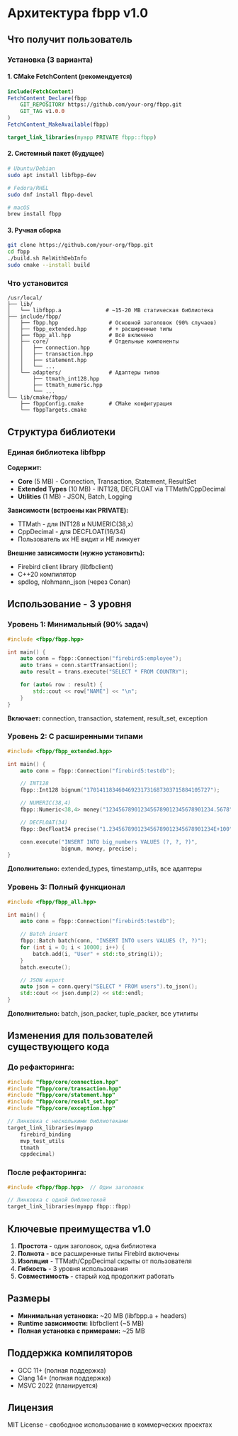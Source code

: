 # Архитектура fbpp v1.0

## Что получит пользователь

### Установка (3 варианта)

#### 1. CMake FetchContent (рекомендуется)
```cmake
include(FetchContent)
FetchContent_Declare(fbpp
    GIT_REPOSITORY https://github.com/your-org/fbpp.git
    GIT_TAG v1.0.0
)
FetchContent_MakeAvailable(fbpp)

target_link_libraries(myapp PRIVATE fbpp::fbpp)
```

#### 2. Системный пакет (будущее)
```bash
# Ubuntu/Debian
sudo apt install libfbpp-dev

# Fedora/RHEL
sudo dnf install fbpp-devel

# macOS
brew install fbpp
```

#### 3. Ручная сборка
```bash
git clone https://github.com/your-org/fbpp.git
cd fbpp
./build.sh RelWithDebInfo
sudo cmake --install build
```

### Что установится

```
/usr/local/
├── lib/
│   └── libfbpp.a              # ~15-20 MB статическая библиотека
├── include/fbpp/
│   ├── fbpp.hpp                # Основной заголовок (90% случаев)
│   ├── fbpp_extended.hpp       # + расширенные типы
│   ├── fbpp_all.hpp            # Всё включено
│   ├── core/                   # Отдельные компоненты
│   │   ├── connection.hpp
│   │   ├── transaction.hpp
│   │   ├── statement.hpp
│   │   └── ...
│   └── adapters/               # Адаптеры типов
│       ├── ttmath_int128.hpp
│       ├── ttmath_numeric.hpp
│       └── ...
└── lib/cmake/fbpp/
    ├── fbppConfig.cmake        # CMake конфигурация
    └── fbppTargets.cmake

```

## Структура библиотеки

### Единая библиотека libfbpp

**Содержит:**
- **Core** (5 MB) - Connection, Transaction, Statement, ResultSet
- **Extended Types** (10 MB) - INT128, DECFLOAT via TTMath/CppDecimal
- **Utilities** (1 MB) - JSON, Batch, Logging

**Зависимости (встроены как PRIVATE):**
- TTMath - для INT128 и NUMERIC(38,x)
- CppDecimal - для DECFLOAT(16/34)
- Пользователь их НЕ видит и НЕ линкует

**Внешние зависимости (нужно установить):**
- Firebird client library (libfbclient)
- C++20 компилятор
- spdlog, nlohmann_json (через Conan)

## Использование - 3 уровня

### Уровень 1: Минимальный (90% задач)

```cpp
#include <fbpp/fbpp.hpp>

int main() {
    auto conn = fbpp::Connection("firebird5:employee");
    auto trans = conn.startTransaction();
    auto result = trans.execute("SELECT * FROM COUNTRY");

    for (auto& row : result) {
        std::cout << row["NAME"] << "\n";
    }
}
```

**Включает:** connection, transaction, statement, result_set, exception

### Уровень 2: С расширенными типами

```cpp
#include <fbpp/fbpp_extended.hpp>

int main() {
    auto conn = fbpp::Connection("firebird5:testdb");

    // INT128
    fbpp::Int128 bignum("170141183460469231731687303715884105727");

    // NUMERIC(38,4)
    fbpp::Numeric<38,4> money("1234567890123456789012345678901234.5678");

    // DECFLOAT(34)
    fbpp::DecFloat34 precise("1.234567890123456789012345678901234E+100");

    conn.execute("INSERT INTO big_numbers VALUES (?, ?, ?)",
                 bignum, money, precise);
}
```

**Дополнительно:** extended_types, timestamp_utils, все адаптеры

### Уровень 3: Полный функционал

```cpp
#include <fbpp/fbpp_all.hpp>

int main() {
    auto conn = fbpp::Connection("firebird5:testdb");

    // Batch insert
    fbpp::Batch batch(conn, "INSERT INTO users VALUES (?, ?)");
    for (int i = 0; i < 10000; i++) {
        batch.add(i, "User" + std::to_string(i));
    }
    batch.execute();

    // JSON export
    auto json = conn.query("SELECT * FROM users").to_json();
    std::cout << json.dump(2) << std::endl;
}
```

**Дополнительно:** batch, json_packer, tuple_packer, все утилиты

## Изменения для пользователей существующего кода

### До рефакторинга:
```cpp
#include "fbpp/core/connection.hpp"
#include "fbpp/core/transaction.hpp"
#include "fbpp/core/statement.hpp"
#include "fbpp/core/result_set.hpp"
#include "fbpp/core/exception.hpp"

// Линковка с несколькими библиотеками
target_link_libraries(myapp
    firebird_binding
    mvp_test_utils
    ttmath
    cppdecimal)
```

### После рефакторинга:
```cpp
#include <fbpp/fbpp.hpp>  // Один заголовок

// Линковка с одной библиотекой
target_link_libraries(myapp fbpp::fbpp)
```

## Ключевые преимущества v1.0

1. **Простота** - один заголовок, одна библиотека
2. **Полнота** - все расширенные типы Firebird включены
3. **Изоляция** - TTMath/CppDecimal скрыты от пользователя
4. **Гибкость** - 3 уровня использования
5. **Совместимость** - старый код продолжит работать

## Размеры

- **Минимальная установка:** ~20 MB (libfbpp.a + headers)
- **Runtime зависимости:** libfbclient (~5 MB)
- **Полная установка с примерами:** ~25 MB

## Поддержка компиляторов

- GCC 11+ (полная поддержка)
- Clang 14+ (полная поддержка)
- MSVC 2022 (планируется)

## Лицензия

MIT License - свободное использование в коммерческих проектах